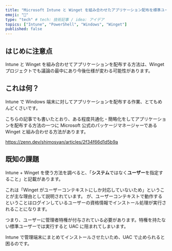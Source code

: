 ```yaml
---
title: "Microsoft Intune と Winget を組み合わせたアプリケーション配布を標準ユーザーに対して実現させる！"
emoji: "📝"
type: "tech" # tech: 技術記事 / idea: アイデア
topics: ["Intune", "PowerShell", "Windows", "Winget"]
published: false
---
```


## はじめに注意点

Intune と Winget を組み合わせてアプリケーションを配布する方法は、Winget プロジェクトでも議論の最中にあり今後仕様が変わる可能性があります。

## これは何？

Intune で Windows 端末に対してアプリケーションを配布する作業、とてもめんどくさいです。

こちらの記事でも書いたとおり、ある程度共通化・簡略化をしてアプリケーションを配布する方法の一つに Microsoft 公式のパッケージマネージャーである Winget と組み合わせる方法があります。

https://zenn.dev/shimosyan/articles/2f34f66d1d5b9a

## 既知の課題

Intune + Winget を使う方法を調べると、「**システム**ではなく**ユーザー**を指定すること」と記載があります。

これは「Winget がユーザーコンテキストにしか対応していないため」ということが主な理由として説明されています。
が、ユーザーコンテキストで動作するということはログインしているユーザーの資格情報でインストール処理が実行されることになります。

つまり、ユーザーに管理者特権が付与されている必要があります。特権を持たない標準ユーザーでは実行すると UAC に阻まれてしまいます。

Intune で管理端末にまとめてインストールさせたいため、UAC で止められると困るのです。
